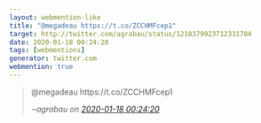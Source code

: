 ```yaml
---
layout: webmention-like
title: "@megadeau https://t.co/ZCCHMFcep1"
target: http://twitter.com/agrabau/status/1218379923712331784
date: 2020-01-18 00:24:20
tags: [webmentions]
generator: twitter.com
webmention: true
---
```


<blockquote class="external-citation">
  <p>
    @megadeau https://t.co/ZCCHMFcep1
  </p>
  <cite>‒<span class="p-author p-name">agrabau</span>
    on
    <a href="http://twitter.com/agrabau/status/1218379923712331784" rel="external nofollow" target="_blank">2020-01-18 00:24:20</a>
  </cite>
</blockquote>
